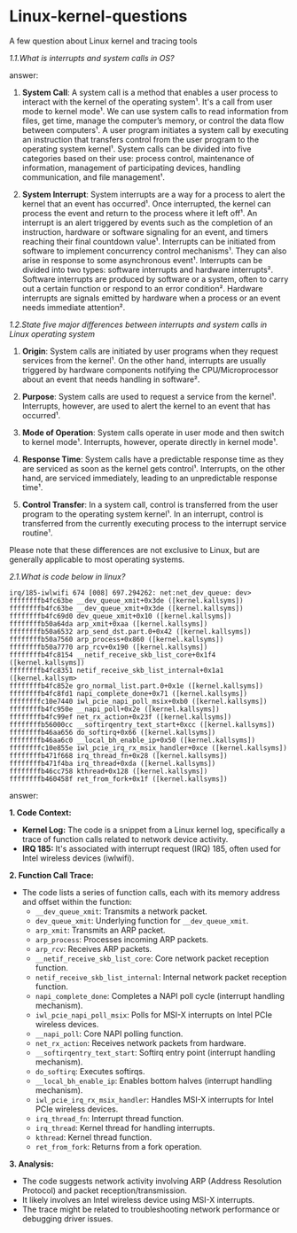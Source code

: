 # Linux-kernel-questions
A few question about Linux kernel and tracing tools

*1.1.What is interrupts and system calls in OS?*

answer:


1. **System Call**: A system call is a method that enables a user process to interact with the kernel of the operating system¹. It's a call from user mode to kernel mode¹. We can use system calls to read information from files, get time, manage the computer’s memory, or control the data flow between computers¹. A user program initiates a system call by executing an instruction that transfers control from the user program to the operating system kernel¹. System calls can be divided into five categories based on their use: process control, maintenance of information, management of participating devices, handling communication, and file management¹.

2. **System Interrupt**: System interrupts are a way for a process to alert the kernel that an event has occurred¹. Once interrupted, the kernel can process the event and return to the process where it left off¹. An interrupt is an alert triggered by events such as the completion of an instruction, hardware or software signaling for an event, and timers reaching their final countdown value¹. Interrupts can be initiated from software to implement concurrency control mechanisms¹. They can also arise in response to some asynchronous event¹. Interrupts can be divided into two types: software interrupts and hardware interrupts². Software interrupts are produced by software or a system, often to carry out a certain function or respond to an error condition². Hardware interrupts are signals emitted by hardware when a process or an event needs immediate attention².

*1.2.State five major differences between interrupts and system calls in Linux operating system*


1. **Origin**: System calls are initiated by user programs when they request services from the kernel¹. On the other hand, interrupts are usually triggered by hardware components notifying the CPU/Microprocessor about an event that needs handling in software².

2. **Purpose**: System calls are used to request a service from the kernel¹. Interrupts, however, are used to alert the kernel to an event that has occurred¹.

3. **Mode of Operation**: System calls operate in user mode and then switch to kernel mode¹. Interrupts, however, operate directly in kernel mode¹.

4. **Response Time**: System calls have a predictable response time as they are serviced as soon as the kernel gets control¹. Interrupts, on the other hand, are serviced immediately, leading to an unpredictable response time¹.

5. **Control Transfer**: In a system call, control is transferred from the user program to the operating system kernel¹. In an interrupt, control is transferred from the currently executing process to the interrupt service routine¹.

Please note that these differences are not exclusive to Linux, but are generally applicable to most operating systems.

*2.1.What is code below in linux?*

```console
irq/185-iwlwifi 674 [008] 697.294262: net:net_dev_queue: dev>
ffffffffb4fc63be __dev_queue_xmit+0x3de ([kernel.kallsyms])
ffffffffb4fc63be __dev_queue_xmit+0x3de ([kernel.kallsyms])
ffffffffb4fc69d0 dev_queue_xmit+0x10 ([kernel.kallsyms])
ffffffffb50a64da arp_xmit+0xaa ([kernel.kallsyms])
ffffffffb50a6532 arp_send_dst.part.0+0x42 ([kernel.kallsyms])
ffffffffb50a7560 arp_process+0x860 ([kernel.kallsyms])
ffffffffb50a7770 arp_rcv+0x190 ([kernel.kallsyms])
ffffffffb4fc8154 __netif_receive_skb_list_core+0x1f4 ([kernel.kallsyms])
ffffffffb4fc8351 netif_receive_skb_list_internal+0x1a1 ([kernel.kallsym>
ffffffffb4fc852e gro_normal_list.part.0+0x1e ([kernel.kallsyms])
ffffffffb4fc8fd1 napi_complete_done+0x71 ([kernel.kallsyms])
ffffffffc10e7440 iwl_pcie_napi_poll_msix+0xb0 ([kernel.kallsyms])
ffffffffb4fc950e __napi_poll+0x2e ([kernel.kallsyms])
ffffffffb4fc99ef net_rx_action+0x23f ([kernel.kallsyms])
ffffffffb56000cc __softirqentry_text_start+0xcc ([kernel.kallsyms])
ffffffffb46aa656 do_softirq+0x66 ([kernel.kallsyms])
ffffffffb46aa6c0 __local_bh_enable_ip+0x50 ([kernel.kallsyms])
ffffffffc10e855e iwl_pcie_irq_rx_msix_handler+0xce ([kernel.kallsyms])
ffffffffb471f668 irq_thread_fn+0x28 ([kernel.kallsyms])
ffffffffb471f4ba irq_thread+0xda ([kernel.kallsyms])
ffffffffb46cc758 kthread+0x128 ([kernel.kallsyms])
ffffffffb460458f ret_from_fork+0x1f ([kernel.kallsyms])
```
answer:

**1. Code Context:**

- **Kernel Log:** The code is a snippet from a Linux kernel log, specifically a trace of function calls related to network device activity.
- **IRQ 185:** It's associated with interrupt request (IRQ) 185, often used for Intel wireless devices (iwlwifi).

**2. Function Call Trace:**

- The code lists a series of function calls, each with its memory address and offset within the function:
    - `__dev_queue_xmit`: Transmits a network packet.
    - `dev_queue_xmit`: Underlying function for `__dev_queue_xmit`.
    - `arp_xmit`: Transmits an ARP packet.
    - `arp_process`: Processes incoming ARP packets.
    - `arp_rcv`: Receives ARP packets.
    - `__netif_receive_skb_list_core`: Core network packet reception function.
    - `netif_receive_skb_list_internal`: Internal network packet reception function.
    - `napi_complete_done`: Completes a NAPI poll cycle (interrupt handling mechanism).
    - `iwl_pcie_napi_poll_msix`: Polls for MSI-X interrupts on Intel PCIe wireless devices.
    - `__napi_poll`: Core NAPI polling function.
    - `net_rx_action`: Receives network packets from hardware.
    - `__softirqentry_text_start`: Softirq entry point (interrupt handling mechanism).
    - `do_softirq`: Executes softirqs.
    - `__local_bh_enable_ip`: Enables bottom halves (interrupt handling mechanism).
    - `iwl_pcie_irq_rx_msix_handler`: Handles MSI-X interrupts for Intel PCIe wireless devices.
    - `irq_thread_fn`: Interrupt thread function.
    - `irq_thread`: Kernel thread for handling interrupts.
    - `kthread`: Kernel thread function.
    - `ret_from_fork`: Returns from a fork operation.

**3. Analysis:**

- The code suggests network activity involving ARP (Address Resolution Protocol) and packet reception/transmission.
- It likely involves an Intel wireless device using MSI-X interrupts.
- The trace might be related to troubleshooting network performance or debugging driver issues.



